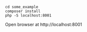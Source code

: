 ```
cd some_example
composer install
php -S localhost:8001
```

Open browser at http://localhost:8001
